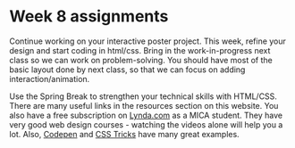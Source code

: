 # Week 8 assignments

Continue working on your interactive poster project. This week, refine your design and start coding in html/css. Bring in the work-in-progress next class so we can work on problem-solving. You should have most of the basic layout done by next class, so that we can focus on adding interaction/animation.

Use the Spring Break to strengthen your technical skills with HTML/CSS. There are many useful links in the resources section on this website. You also have a free subscription on [Lynda.com](http://lynda.com) as a MICA student. They have very good web design courses - watching the videos alone will help you a lot. Also, [Codepen](http://codepen.io) and [CSS Tricks](https://www.css-tricks.com) have many great examples.
